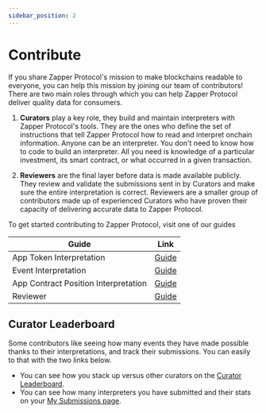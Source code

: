 ```yaml
---
sidebar_position: 2
---
```


# Contribute

If you share Zapper Protocol's mission to make blockchains readable to everyone, you can help this mission by joining our team of contributors! There are two main roles through which you can help Zapper Protocol deliver quality data for consumers. 

1. **Curators** play a key role, they build and maintain interpreters with Zapper Protocol's tools. They are the ones who define the set of instructions that tell Zapper Protocol how to read and interpret onchain information.
Anyone can be an interpreter. You don't need to know how to code to build an interpreter. All you need is knowledge of a particular investment, its smart contract, or what occurred in a given transaction.

2. **Reviewers** are the final layer before data is made available publicly. They review and validate the submissions sent in by Curators and make sure the entire interpretation is correct. Reviewers are a smaller group of contributors made up of experienced Curators who have proven their capacity of delivering accurate data to Zapper Protocol. 

To get started contributing to Zapper Protocol, visit one of our guides

| Guide                                | Link  |
|--------------------------------------|-------|
| App Token Interpretation             | [Guide](https://protocol.zapper.xyz/docs/Interpretation/app-token-interpretation/guide/getting-started) |
| Event Interpretation               | [Guide](https://protocol.zapper.xyz/docs/Interpretation/event-interpretation/guide/getting-started) |
| App Contract Position Interpretation | [Guide](https://protocol.zapper.xyz/docs/Interpretation/contract-position-interpretation/overview) |
| Reviewer                             | [Guide](https://protocol.zapper.xyz/docs/Interpretation/event-interpretation/reviewer-guide/event-review-process) |


## Curator Leaderboard

Some contributors like seeing how many events they have made possible thanks to their interpretations, and track their submissions. You can easily to that with the two links below. 

- You can see how you stack up versus other curators on the [Curator Leaderboard](https://zapper.xyz/curate/leaderboard).
- You can see how many interpreters you have submitted and their stats on your [My Submissions page](https://zapper.xyz/curate/my-submissions).
